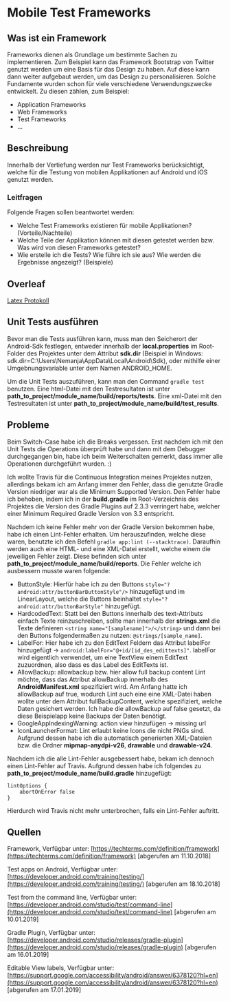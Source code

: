 # Mobile Test Frameworks

## Was ist ein Framework
Frameworks dienen als Grundlage um bestimmte Sachen zu implementieren. Zum Beispiel kann das Framework Bootstrap von Twitter genutzt werden um eine Basis für das Design zu haben. Auf diese kann dann weiter aufgebaut werden, um das Design zu personalisieren.
Solche Fundamente wurden schon für viele verschiedene Verwendungszwecke entwickelt. Zu diesen zählen, zum Beispiel:
* Application Frameworks
* Web Frameworks
* Test Frameworks
* ...

## Beschreibung
Innerhalb der Vertiefung werden nur Test Frameworks berücksichtigt, welche für die Testung von mobilen Applikationen auf Android und iOS genutzt werden.

### Leitfragen

Folgende Fragen sollen beantwortet werden:

* Welche Test Frameworks existieren für mobile Applikationen? (Vorteile/Nachteile)
* Welche Teile der Applikation können mit diesen getestet werden bzw. Was wird von diesen Frameworks getestet?
* Wie erstelle ich die Tests? Wie führe ich sie aus? Wie werden die Ergebnisse angezeigt? (Beispiele)

## Overleaf
[Latex Protokoll](https://www.overleaf.com/read/xzsmcybkbnvd)

## Unit Tests ausführen

Bevor man die Tests ausführen kann, muss man den Seicherort der Android-Sdk festlegen, entweder innerhalb der **local.properties** im Root-Folder des Projektes unter dem Attribut **sdk.dir** (Beispiel in Windows: sdk.dir=C\:\\Users\\Nemanja\\AppData\\Local\\Android\\Sdk), oder mithilfe einer Umgebnungsvariable unter dem Namen ANDROID_HOME.

Um die Unit Tests auszuführen, kann man den Command ```gradle test``` benutzen. Eine html-Datei mit den Testresultaten ist unter **path_to_project/module_name/build/reports/tests**. Eine xml-Datei mit den Testresultaten ist unter **path_to_project/module_name/build/test_results**.

## Probleme

Beim Switch-Case habe ich die Breaks vergessen. Erst nachdem ich mit den Unit Tests die Operations überprüft habe und dann mit dem Debugger durchgegangen bin, habe ich beim Weiterschalten gemerkt, dass immer alle Operationen durchgeführt wurden. :)

Ich wollte Travis für die Continuous Integration meines Projektes nutzen, allerdings bekam ich am Anfang immer den Fehler, dass die genutzte Gradle Version niedriger war als die Minimum Supported Version. Den Fehler habe ich behoben, indem ich in der **build.gradle** im Root-Verzeichnis des Projektes die Version des Gradle Plugins auf 2.3.3 verringert habe, welcher einer Minimum Required Gradle Version von 3.3 entspricht.

Nachdem ich keine Fehler mehr von der Gradle Version bekommen habe, habe ich einen Lint-Fehler erhalten. Um herauszufinden, welche diese waren, benutzte ich den Befehl ```gradle app:lint (--stacktrace)```. Daraufhin werden auch eine HTML- und eine XML-Datei erstellt, welche einem die jeweiligen Fehler zeigt. Diese befinden sich unter **path_to_project/module_name/build/reports**. Die Fehler welche ich ausbessern musste waren folgende:
* ButtonStyle: Hierfür habe ich zu den Buttons ```style="?android:attr/buttonBarButtonStyle"/>``` hinzugefügt und im LinearLayout, welche die Buttons beinhaltet ```style="?android:attr/buttonBarStyle"``` hinzugefügt.
* HardcodedText: Statt bei den Buttons innerhalb des text-Attributs einfach Texte reinzuschreiben, sollte man innerhalb der **strings.xml** die Texte definieren ```<string name="[samplename]">/</string>``` und dann bei den Buttons folgendermaßen zu nutzen: ```@strings/[sample_name]```.
* LabelFor: Hier habe ich zu den EditText Feldern das Attribut labelFor hinzugefügt -> ```android:labelFor="@+id/[id_des_edittexts]"```. labelFor wird eigentlich verwendet, um eine TextView einem EditText zuzuordnen, also dass es das Label des EditTexts ist.
* AllowBackup: allowbackup bzw. hier allow full backup content Lint möchte, dass das Attribut allowBackup innerhalb des **AndroidManifest.xml** spezifiziert wird. Am Anfang hatte ich allowBackup auf true, wodurch Lint auch eine eine XML-Datei haben wollte unter dem Attribut fullBackupContent, welche spezifiziert, welche Daten gesichert werden. Ich habe die allowBackup auf false gesetzt, da diese Beispielapp keine Backups der Daten benötigt.
* GoogleAppIndexingWarning: action view hinzufügen -> missing url
* IconLauncherFormat: Lint erlaubt keine Icons die nicht PNGs sind. Aufgrund dessen habe ich die automatisch generierten XML-Dateien bzw. die Ordner **mipmap-anydpi-v26**, **drawable** und **drawable-v24**.

Nachdem ich die alle Lint-Fehler ausgebessert habe, bekam ich dennoch einen Lint-Fehler auf Travis. Aufgrund dessen habe ich folgendes zu **path_to_project/module_name/build.gradle** hinzugefügt:
```
lintOptions {
	abortOnError false
}
```
Hierdurch wird Travis nicht mehr unterbrochen, falls ein Lint-Fehler auftritt.



## Quellen
Framework, Verfügbar unter: [https://techterms.com/definition/framework](https://techterms.com/definition/framework) [abgerufen am 11.10.2018]

Test apps on Android, Verfügbar unter: [https://developer.android.com/training/testing/](https://developer.android.com/training/testing/) [abgerufen am 18.10.2018]


Test from the command line, Verfügbar unter: [https://developer.android.com/studio/test/command-line](https://developer.android.com/studio/test/command-line) [abgerufen am 10.01.2019]

Gradle Plugin, Verfügbar unter: [https://developer.android.com/studio/releases/gradle-plugin](https://developer.android.com/studio/releases/gradle-plugin) [abgerufen am 16.01.2019]

Editable View labels, Verfügbar unter: [https://support.google.com/accessibility/android/answer/6378120?hl=en](https://support.google.com/accessibility/android/answer/6378120?hl=en) [abgerufen am 17.01.2019]
